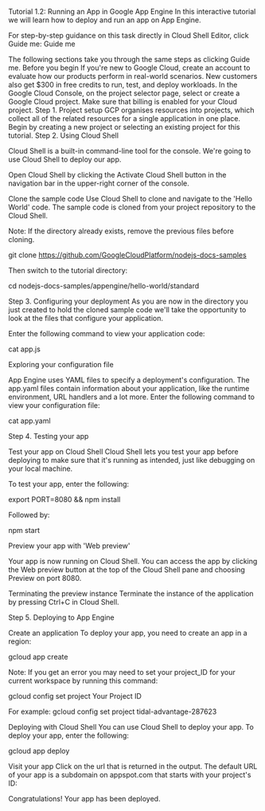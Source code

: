 Tutorial 1.2: Running an App in Google App Engine
In this interactive tutorial we will learn how to deploy and run an app on App Engine. 

For step-by-step guidance on this task directly in Cloud Shell Editor, click Guide me:
Guide me

The following sections take you through the same steps as clicking Guide me.
Before you begin
If you're new to Google Cloud, create an account to evaluate how our products perform in real-world scenarios. New customers also get $300 in free credits to run, test, and deploy workloads.
In the Google Cloud Console, on the project selector page, select or create a Google Cloud project.
Make sure that billing is enabled for your Cloud project. 
Step 1. Project setup
GCP organises resources into projects, which collect all of the related resources for a single application in one place.
Begin by creating a new project or selecting an existing project for this tutorial.
Step 2. Using Cloud Shell

Cloud Shell is a built-in command-line tool for the console. We're going to use Cloud Shell to deploy our app.

Open Cloud Shell by clicking the Activate Cloud Shell button in the navigation bar in the upper-right corner of the console.

Clone the sample code
Use Cloud Shell to clone and navigate to the 'Hello World' code. The sample code is cloned from your project repository to the Cloud Shell.

Note: If the directory already exists, remove the previous files before cloning.

git clone  https://github.com/GoogleCloudPlatform/nodejs-docs-samples


Then switch to the tutorial directory:

cd  nodejs-docs-samples/appengine/hello-world/standard


Step 3. Configuring your deployment
As you are now in the directory you just created to hold the cloned sample code we'll take the opportunity to look at the files that configure your application.

Enter the following command to view your application code:

cat app.js


Exploring your configuration file

App Engine uses YAML files to specify a deployment's configuration. The app.yaml files contain information about your application, like the runtime environment, URL handlers and a lot more.
Enter the following command to view your configuration file:

cat app.yaml


Step 4. Testing your app

Test your app on Cloud Shell
Cloud Shell lets you test your app before deploying to make sure that it's running as intended, just like debugging on your local machine.

To test your app, enter the following:

export PORT=8080 && npm install


Followed by:

npm start


Preview your app with 'Web preview'

Your app is now running on Cloud Shell. You can access the app by clicking the Web preview  button at the top of the Cloud Shell pane and choosing Preview on port 8080.

Terminating the preview instance
Terminate the instance of the application by pressing Ctrl+C in Cloud Shell.

Step 5. Deploying to App Engine

Create an application
To deploy your app, you need to create an app in a region:

gcloud app create


Note: If you get an error you may need to set your project_ID for your current workspace by running this command:

gcloud config set project Your Project ID


For example: 
 gcloud config set project tidal-advantage-287623

Deploying with Cloud Shell
You can use Cloud Shell to deploy your app. To deploy your app, enter the following:

gcloud app deploy


Visit your app
Click on the url that is returned in the output. The default URL of your app is a subdomain on appspot.com that starts with your project's ID: 

Congratulations! Your app has been deployed. 
